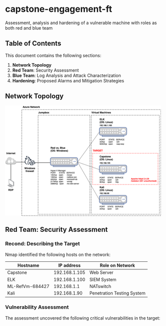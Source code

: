 # capstone-engagement-ft
Assessment, analysis and hardening of a vulnerable machine with roles as both red and blue team

## Table of Contents
This document contains the following sections:
1. **Network Topology**
2. **Red Team**: Security Assessment
3. **Blue Team**: Log Analysis and Attack Characterization
4. **Hardening**: Proposed Alarms and Mitigation Strategies

## Network Topology
![Network Topology](https://github.com/francescatirpak/capstone-engagement-ft/blob/main/Diagrams/NetworkTopology.png)

## Red Team: Security Assessment

### Recond: Describing the Target
Nmap identified the following hosts on the network:

| Hostname         | IP address     | Role on Network            |
|------------------|----------------|----------------------------|
| Capstone         | 192.168.1.105  | Web Server                 | 
| ELK              | 192.168.1.100  | SIEM System                |
| ML-RefVm-684427  | 192.168.1.1    | NATswitch                  |
| Kali             | 192.168.1.90   | Penetration Testing System |

### Vulnerability Assessment
The assessment uncovered the following critical vulnerabilities in the target:

